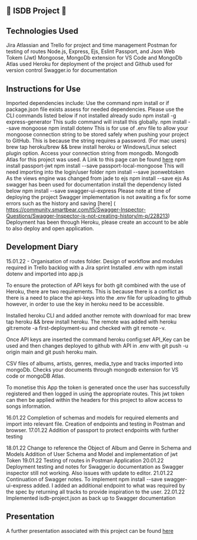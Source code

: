 ## :musical_note: ISDB Project :musical_note: ##

## Technologies Used

Jira Atlassian and Trello for project and time management 
Postman for testing of routes 
Node.js, Express, Ejs, Eslint Passport, and Json Web Tokem (Jwt)
Mongoose, MongoDb extension for VS Code and MongoDb Atlas used
Heroku for deployment of the project and Github used for version control
Swagger.io for documentation 

## Instructions for Use ##

Imported dependencies include: 
Use the command npm install or if package.json file exists assess for needed dependencies. Please use the CLI commands listed below if not installed already
    sudo npm install -g express-generator
This sudo command will install this globally.
    npm install --save mongoose
    npm install dotenv 
This is for use of .env file to allow your mongoose connection string to be stored safely when pushing your project to GitHub. This is because the string requires a password. 
    (For mac users) brew tap heroku/brew && brew install heroku 
or Windows/Linux select plugin option. 
Access your connection string from mongodb. Mongodb Atlas for this project was used.
A Link to this page can be found [here]( https://www.mongodb.com/atlas/database)
    npm install passport-jwt
    npm install --save passport-local-mongoose
This will need importing into the login/user folder
    npm install --save jsonwebtoken
As the views engine was changed from jade to ejs
    npm install --save ejs
As swagger has been used for documentation install the dependency listed below
npm install --save swagger-ui-express 
Please note at time of deploying the project Swagger implementation is not awaiting a fix for some errors such as the history and saving [here] ( https://community.smartbear.com/t5/Swagger-Inspector-Questions/Swagger-Inspector-is-not-creating-history/m-p/228213)
Deployment has been through Heroku, please create an account to be able to also deploy and open application. 
## Development Diary ##


15.01.22 - Organisation of routes folder. Design of workflow and modules required in Trello backlog with a Jira sprint 
Installed .env with npm install dotenv and imported into app.js 

To ensure the protection of API keys for both git combined with the use of Heroku, there are two requirements. This is because there is a conflict as there is a need to place the api-keys into the .env file for uploading to github however, in order to use the key in heroku need to be accessible. 

Installed heroku CLI and added another remote with download for mac brew tap heroku && brew install heroku. The remote was added with heroku git:remote -a first-deployment-su and checked with git remote -v.

Once API keys are inserted the command heroku config:set API_Key can be used and then changes deployed to github with API in .env with git push -u origin main and git push heroku main.

CSV files of albums, artists, genres, media_type and tracks imported into mongoDb. Checks your documents through mongodb extension for VS code or mongoDB Atlas. 

To monetise this App the token is generated once the user has successfully registered and then logged in using the appropriate routes. This jwt token can then be applied within the headers for this project to allow access to songs information. 

16.01.22
Completion of schemas and models for required elements and import into relevant file. Creation of endpoints and testing in Postman and browser. 
17.01.22
Addition of passport to protect endpoints with further testing 

18.01.22 
Change to reference the Object of Album and Genre in Schema and Models
Addition of User Schema and Model and implementation of jwt Token 
19.01.22
Testing of routes in Postman Application 
20.01.22
Deployment testing and notes for Swagger.io documentation as Swagger inspector still not working. Also issues with update to editor. 
21.01.22 
Continuation of Swagger notes. To implement npm install --save swagger-ui-express added. 
I added an additional endpoint to what was required by the spec by returning all tracks to provide inspiration to the user.
22.01.22 
Implemented isdb-project.json as back up to Swagger documentation
## Presentation ##
A further presentation associated with this project can be found [here]( https://docs.google.com/presentation/d/1S2HrUkbbLnUysO_GNOqxuWb9Emv4MKiV/edit?usp=sharing&ouid=102768298084610579842&rtpof=true&sd=true)



